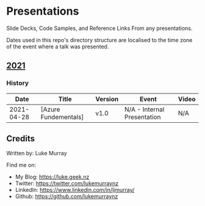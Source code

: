 # Presentations

Slide Decks, Code Samples, and Reference Links From any presentations.

Dates used in this repo's directory structure are localised to the time zone of the event where a talk was presented.


## [2021](2021)

### History

| Date | Title | Version | Event | Video |
|------|-------|---------|-------|-------|
| 2021-04-28 | [Azure Fundementals]| v1.0 | N/A - Internal Presentation | N/A |

## Credits

Written by: Luke Murray

Find me on:

* My Blog: <https://luke.geek.nz>
* Twitter: <https://twitter.com/lukemurraynz>
* LinkedIn: <https://www.linkedin.com/in/ljmurray/>
* Github: <https://github.com/lukemurraynz>

